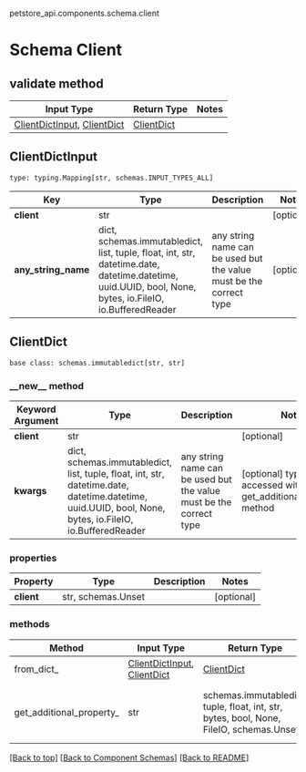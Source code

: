 petstore_api.components.schema.client
# Schema Client

## validate method
Input Type | Return Type | Notes
------------ | ------------- | -------------
[ClientDictInput](#clientdictinput), [ClientDict](#clientdict) | [ClientDict](#clientdict) |

## ClientDictInput
```
type: typing.Mapping[str, schemas.INPUT_TYPES_ALL]
```
Key | Type |  Description | Notes
------------ | ------------- | ------------- | -------------
**client** | str |  | [optional]
**any_string_name** | dict, schemas.immutabledict, list, tuple, float, int, str, datetime.date, datetime.datetime, uuid.UUID, bool, None, bytes, io.FileIO, io.BufferedReader | any string name can be used but the value must be the correct type | [optional]

## ClientDict
```
base class: schemas.immutabledict[str, str]

```
### &lowbar;&lowbar;new&lowbar;&lowbar; method
Keyword Argument | Type | Description | Notes
---------------- | ---- | ----------- | -----
**client** | str |  | [optional]
**kwargs** | dict, schemas.immutabledict, list, tuple, float, int, str, datetime.date, datetime.datetime, uuid.UUID, bool, None, bytes, io.FileIO, io.BufferedReader | any string name can be used but the value must be the correct type | [optional] typed value is accessed with the get_additional_property_ method

### properties
Property | Type | Description | Notes
-------- | ---- | ----------- | -----
**client** | str, schemas.Unset |  | [optional]

### methods
Method | Input Type | Return Type | Notes
------ | ---------- | ----------- | ------
from_dict_ | [ClientDictInput](#clientdictinput), [ClientDict](#clientdict) | [ClientDict](#clientdict) | a constructor
get_additional_property_ | str | schemas.immutabledict, tuple, float, int, str, bytes, bool, None, FileIO, schemas.Unset | provides type safety for additional properties

[[Back to top]](#top) [[Back to Component Schemas]](../../../README.md#Component-Schemas) [[Back to README]](../../../README.md)
